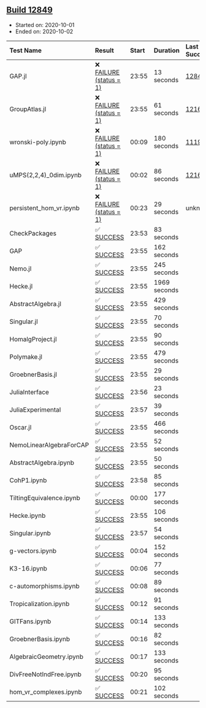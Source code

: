 ## [Build 12849](https://oscarci.mathematik.uni-kl.de/job/oscar/12849/)

* Started on: 2020-10-01
* Ended on: 2020-10-02

| Test Name    | Result | Start | Duration | Last Success | First Failure |
|:-------------|:-------|:------|:---------|:-------------|:--------------|
| GAP.jl | ❌ [FAILURE (status = 1)](https://oscarci.mathematik.uni-kl.de/job/oscar/12849/artifact/logs/build-12849/GAP.jl.log) | 23:55 | 13 seconds | [12848](https://oscarci.mathematik.uni-kl.de/job/oscar/12848/) | [12849](https://oscarci.mathematik.uni-kl.de/job/oscar/12849/) |
| GroupAtlas.jl | ❌ [FAILURE (status = 1)](https://oscarci.mathematik.uni-kl.de/job/oscar/12849/artifact/logs/build-12849/GroupAtlas.jl.log) | 23:55 | 61 seconds | [12167](https://oscarci.mathematik.uni-kl.de/job/oscar/12167/) | [12168](https://oscarci.mathematik.uni-kl.de/job/oscar/12168/) |
| wronski-poly.ipynb | ❌ [FAILURE (status = 1)](https://oscarci.mathematik.uni-kl.de/job/oscar/12849/artifact/logs/build-12849/wronski-poly.ipynb.log) | 00:09 | 180 seconds | [11192](https://oscarci.mathematik.uni-kl.de/job/oscar/11192/) | [11193](https://oscarci.mathematik.uni-kl.de/job/oscar/11193/) |
| uMPS(2,2,4)_0dim.ipynb | ❌ [FAILURE (status = 1)](https://oscarci.mathematik.uni-kl.de/job/oscar/12849/artifact/logs/build-12849/uMPS-2-2-4-_0dim.ipynb.log) | 00:02 | 86 seconds | [12167](https://oscarci.mathematik.uni-kl.de/job/oscar/12167/) | [12168](https://oscarci.mathematik.uni-kl.de/job/oscar/12168/) |
| persistent_hom_vr.ipynb | ❌ [FAILURE (status = 1)](https://oscarci.mathematik.uni-kl.de/job/oscar/12849/artifact/logs/build-12849/persistent_hom_vr.ipynb.log) | 00:23 | 29 seconds | unknown | unknown |
| CheckPackages | ✅ [SUCCESS](https://oscarci.mathematik.uni-kl.de/job/oscar/12849/artifact/logs/build-12849/CheckPackages.log) | 23:53 | 83 seconds |  |  |
| GAP | ✅ [SUCCESS](https://oscarci.mathematik.uni-kl.de/job/oscar/12849/artifact/logs/build-12849/GAP.log) | 23:55 | 162 seconds |  |  |
| Nemo.jl | ✅ [SUCCESS](https://oscarci.mathematik.uni-kl.de/job/oscar/12849/artifact/logs/build-12849/Nemo.jl.log) | 23:55 | 245 seconds |  |  |
| Hecke.jl | ✅ [SUCCESS](https://oscarci.mathematik.uni-kl.de/job/oscar/12849/artifact/logs/build-12849/Hecke.jl.log) | 23:55 | 1969 seconds |  |  |
| AbstractAlgebra.jl | ✅ [SUCCESS](https://oscarci.mathematik.uni-kl.de/job/oscar/12849/artifact/logs/build-12849/AbstractAlgebra.jl.log) | 23:55 | 429 seconds |  |  |
| Singular.jl | ✅ [SUCCESS](https://oscarci.mathematik.uni-kl.de/job/oscar/12849/artifact/logs/build-12849/Singular.jl.log) | 23:55 | 70 seconds |  |  |
| HomalgProject.jl | ✅ [SUCCESS](https://oscarci.mathematik.uni-kl.de/job/oscar/12849/artifact/logs/build-12849/HomalgProject.jl.log) | 23:55 | 90 seconds |  |  |
| Polymake.jl | ✅ [SUCCESS](https://oscarci.mathematik.uni-kl.de/job/oscar/12849/artifact/logs/build-12849/Polymake.jl.log) | 23:55 | 479 seconds |  |  |
| GroebnerBasis.jl | ✅ [SUCCESS](https://oscarci.mathematik.uni-kl.de/job/oscar/12849/artifact/logs/build-12849/GroebnerBasis.jl.log) | 23:55 | 29 seconds |  |  |
| JuliaInterface | ✅ [SUCCESS](https://oscarci.mathematik.uni-kl.de/job/oscar/12849/artifact/logs/build-12849/JuliaInterface.log) | 23:56 | 23 seconds |  |  |
| JuliaExperimental | ✅ [SUCCESS](https://oscarci.mathematik.uni-kl.de/job/oscar/12849/artifact/logs/build-12849/JuliaExperimental.log) | 23:57 | 39 seconds |  |  |
| Oscar.jl | ✅ [SUCCESS](https://oscarci.mathematik.uni-kl.de/job/oscar/12849/artifact/logs/build-12849/Oscar.jl.log) | 23:55 | 466 seconds |  |  |
| NemoLinearAlgebraForCAP | ✅ [SUCCESS](https://oscarci.mathematik.uni-kl.de/job/oscar/12849/artifact/logs/build-12849/NemoLinearAlgebraForCAP.log) | 23:55 | 52 seconds |  |  |
| AbstractAlgebra.ipynb | ✅ [SUCCESS](https://oscarci.mathematik.uni-kl.de/job/oscar/12849/artifact/logs/build-12849/AbstractAlgebra.ipynb.log) | 23:55 | 50 seconds |  |  |
| CohP1.ipynb | ✅ [SUCCESS](https://oscarci.mathematik.uni-kl.de/job/oscar/12849/artifact/logs/build-12849/CohP1.ipynb.log) | 23:58 | 85 seconds |  |  |
| TiltingEquivalence.ipynb | ✅ [SUCCESS](https://oscarci.mathematik.uni-kl.de/job/oscar/12849/artifact/logs/build-12849/TiltingEquivalence.ipynb.log) | 00:00 | 177 seconds |  |  |
| Hecke.ipynb | ✅ [SUCCESS](https://oscarci.mathematik.uni-kl.de/job/oscar/12849/artifact/logs/build-12849/Hecke.ipynb.log) | 23:55 | 106 seconds |  |  |
| Singular.ipynb | ✅ [SUCCESS](https://oscarci.mathematik.uni-kl.de/job/oscar/12849/artifact/logs/build-12849/Singular.ipynb.log) | 23:57 | 54 seconds |  |  |
| g-vectors.ipynb | ✅ [SUCCESS](https://oscarci.mathematik.uni-kl.de/job/oscar/12849/artifact/logs/build-12849/g-vectors.ipynb.log) | 00:04 | 152 seconds |  |  |
| K3-16.ipynb | ✅ [SUCCESS](https://oscarci.mathematik.uni-kl.de/job/oscar/12849/artifact/logs/build-12849/K3-16.ipynb.log) | 00:06 | 77 seconds |  |  |
| c-automorphisms.ipynb | ✅ [SUCCESS](https://oscarci.mathematik.uni-kl.de/job/oscar/12849/artifact/logs/build-12849/c-automorphisms.ipynb.log) | 00:08 | 89 seconds |  |  |
| Tropicalization.ipynb | ✅ [SUCCESS](https://oscarci.mathematik.uni-kl.de/job/oscar/12849/artifact/logs/build-12849/Tropicalization.ipynb.log) | 00:12 | 91 seconds |  |  |
| GITFans.ipynb | ✅ [SUCCESS](https://oscarci.mathematik.uni-kl.de/job/oscar/12849/artifact/logs/build-12849/GITFans.ipynb.log) | 00:14 | 133 seconds |  |  |
| GroebnerBasis.ipynb | ✅ [SUCCESS](https://oscarci.mathematik.uni-kl.de/job/oscar/12849/artifact/logs/build-12849/GroebnerBasis.ipynb.log) | 00:16 | 82 seconds |  |  |
| AlgebraicGeometry.ipynb | ✅ [SUCCESS](https://oscarci.mathematik.uni-kl.de/job/oscar/12849/artifact/logs/build-12849/AlgebraicGeometry.ipynb.log) | 00:17 | 133 seconds |  |  |
| DivFreeNotIndFree.ipynb | ✅ [SUCCESS](https://oscarci.mathematik.uni-kl.de/job/oscar/12849/artifact/logs/build-12849/DivFreeNotIndFree.ipynb.log) | 00:20 | 95 seconds |  |  |
| hom_vr_complexes.ipynb | ✅ [SUCCESS](https://oscarci.mathematik.uni-kl.de/job/oscar/12849/artifact/logs/build-12849/hom_vr_complexes.ipynb.log) | 00:21 | 102 seconds |  |  |
